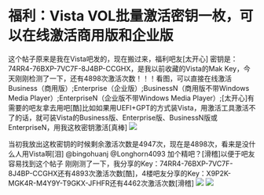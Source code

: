 # 福利：Vista VOL批量激活密钥一枚，可以在线激活商用版和企业版

这个帖子原来是我在Vista吧发的，现在搬过来，福利吧友\[太开心\] 密钥是：74RR4-76BXP-7VC7F-8J4BP-CCGHX，是我以前收藏的Vista的Mak Key，今天刚刚检测了一下，还有4898次激活次数！！！看图，可以直接在线激活Business（商用版）;Enterprise（企业版）;BusinessN（商用版不带Windows Media Player）;EnterpriseN（企业版不带Windows Media Player）;\[太开心\]有需要的吧友拿去用吧\[酷\]比如如果用UEFI+GPT的方式装Vista，用激活工具激活不了的话，就可装Vista的Business版、Enterprise版、BusinessN版或EnterpriseN，用我这枚密钥激活\[真棒\] ![](https://wvbarchive.s3-ap-northeast-1.amazonaws.com/4837826905/cb20d41d8701a18bc7520197962f07082a38fea6.jpg)

当初我放出这枚密钥的时候剩余激活次数是4947次，现在是4898次，看来是没什么人用Vista啊\[泪\] @bingohuanj @Longhorn4093 加个精吧？\[滑稽\]以便于吧友容易找到这个帖子 刚刚测了一下，我分享的Key：74RR4-76BXP-7VC7F-8J4BP-CCGHX还有4893次激活次数\[酷\]，4楼吧友分享的Key：X9P2K-MGK4R-M4Y9Y-T9GKX-JFHFR还有4462次激活次数\[滑稽\] ![](https://wvbarchive.s3-ap-northeast-1.amazonaws.com/4837826905/7a075d86e950352a0ca4f6395a43fbf2b3118b34.jpg) ![](https://wvbarchive.s3-ap-northeast-1.amazonaws.com/4837826905/4fd025a6d933c89584b94b4ad81373f083020035.jpg)

